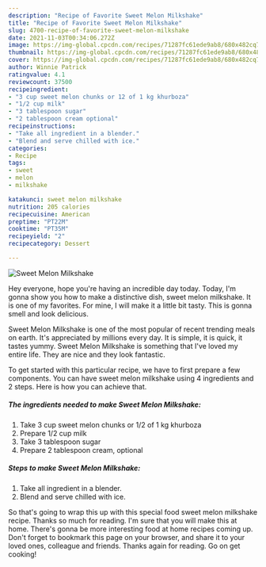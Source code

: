 ```yaml
---
description: "Recipe of Favorite Sweet Melon Milkshake"
title: "Recipe of Favorite Sweet Melon Milkshake"
slug: 4700-recipe-of-favorite-sweet-melon-milkshake
date: 2021-11-03T00:34:06.272Z
image: https://img-global.cpcdn.com/recipes/71287fc61ede9ab8/680x482cq70/sweet-melon-milkshake-recipe-main-photo.jpg
thumbnail: https://img-global.cpcdn.com/recipes/71287fc61ede9ab8/680x482cq70/sweet-melon-milkshake-recipe-main-photo.jpg
cover: https://img-global.cpcdn.com/recipes/71287fc61ede9ab8/680x482cq70/sweet-melon-milkshake-recipe-main-photo.jpg
author: Winnie Patrick
ratingvalue: 4.1
reviewcount: 37500
recipeingredient:
- "3 cup sweet melon chunks or 12 of 1 kg khurboza"
- "1/2 cup milk"
- "3 tablespoon sugar"
- "2 tablespoon cream optional"
recipeinstructions:
- "Take all ingredient in a blender."
- "Blend and serve chilled with ice."
categories:
- Recipe
tags:
- sweet
- melon
- milkshake

katakunci: sweet melon milkshake 
nutrition: 205 calories
recipecuisine: American
preptime: "PT22M"
cooktime: "PT35M"
recipeyield: "2"
recipecategory: Dessert

---
```



![Sweet Melon Milkshake](https://img-global.cpcdn.com/recipes/71287fc61ede9ab8/680x482cq70/sweet-melon-milkshake-recipe-main-photo.jpg)

Hey everyone, hope you're having an incredible day today. Today, I'm gonna show you how to make a distinctive dish, sweet melon milkshake. It is one of my favorites. For mine, I will make it a little bit tasty. This is gonna smell and look delicious.

Sweet Melon Milkshake is one of the most popular of recent trending meals on earth. It's appreciated by millions every day. It is simple, it is quick, it tastes yummy. Sweet Melon Milkshake is something that I've loved my entire life. They are nice and they look fantastic.




To get started with this particular recipe, we have to first prepare a few components. You can have sweet melon milkshake using 4 ingredients and 2 steps. Here is how you can achieve that.

<!--inarticleads1-->

##### The ingredients needed to make Sweet Melon Milkshake:

1. Take 3 cup sweet melon chunks or 1/2 of 1 kg khurboza
1. Prepare 1/2 cup milk
1. Take 3 tablespoon sugar
1. Prepare 2 tablespoon cream, optional




<!--inarticleads2-->

##### Steps to make Sweet Melon Milkshake:

1. Take all ingredient in a blender.
1. Blend and serve chilled with ice.




So that's going to wrap this up with this special food sweet melon milkshake recipe. Thanks so much for reading. I'm sure that you will make this at home. There's gonna be more interesting food at home recipes coming up. Don't forget to bookmark this page on your browser, and share it to your loved ones, colleague and friends. Thanks again for reading. Go on get cooking!
